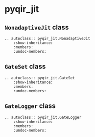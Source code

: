 # pyqir_jit

## `NonadaptiveJit` class

```{eval-rst}
.. autoclass:: pyqir_jit.NonadaptiveJit
    :show-inheritance:
    :members:
    :undoc-members:
```

## `GateSet` class

```{eval-rst}
.. autoclass:: pyqir_jit.GateSet
    :show-inheritance:
    :members:
    :undoc-members:
```

## `GateLogger` class

```{eval-rst}
.. autoclass:: pyqir_jit.GateLogger
    :show-inheritance:
    :members:
    :undoc-members:
```
